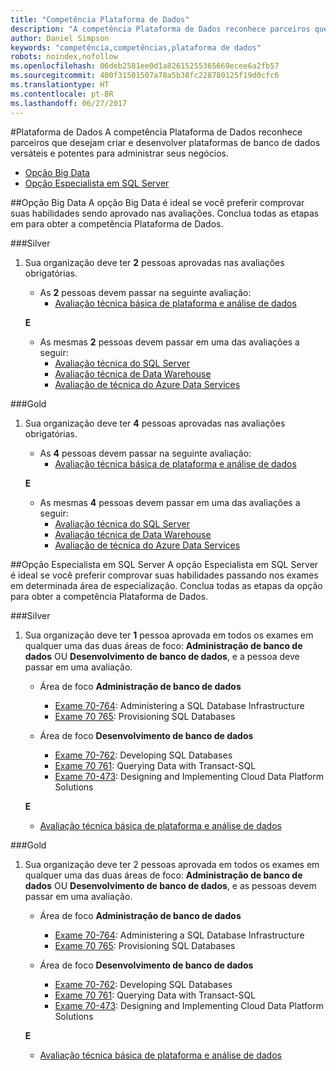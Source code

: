 ```yaml
---
title: "Competência Plataforma de Dados"
description: "A competência Plataforma de Dados reconhece parceiros que desejam criar e desenvolver plataformas de banco de dados versáteis e potentes para administrar seus negócios."
author: Daniel Simpson
keywords: "competência,competências,plataforma de dados"
robots: noindex,nofollow
ms.openlocfilehash: 06deb2581ee0d1a82615255365669ecee6a2fb57
ms.sourcegitcommit: 400f31501507a78a5b38fc228780125f19d0cfc6
ms.translationtype: HT
ms.contentlocale: pt-BR
ms.lasthandoff: 06/27/2017
---
```

#<a name="data-platform"></a>Plataforma de Dados
A competência Plataforma de Dados reconhece parceiros que desejam criar e desenvolver plataformas de banco de dados versáteis e potentes para administrar seus negócios.

- [Opção Big Data](#big-data-option) 
- [Opção Especialista em SQL Server](#sql-server-specialist-option)

##<a name="big-data-option"></a>Opção Big Data
A opção Big Data é ideal se você preferir comprovar suas habilidades sendo aprovado nas avaliações. Conclua todas as etapas em para obter a competência Plataforma de Dados.

###<a name="silver"></a>Silver
1. Sua organização deve ter **2** pessoas aprovadas nas avaliações obrigatórias.

    - As **2** pessoas devem passar na seguinte avaliação:
        - [Avaliação técnica básica de plataforma e análise de dados](https://partneruniversity.microsoft.com/?whr=uri:MicrosoftAccount&courseId=14354&scoId=nNGssUygB_8504778676)

    **E**

    - As mesmas **2** pessoas devem passar em uma das avaliações a seguir:
        - [Avaliação técnica do SQL Server](https://partneruniversity.microsoft.com/?whr=uri:MicrosoftAccount&courseId=14355&scoId=nzHk0hygB_7404778676)
        - [Avaliação técnica de Data Warehouse](https://partneruniversity.microsoft.com/?whr=uri:MicrosoftAccount&courseId=17491&scoId=1yUZ01TnD_1606265419)
        - [Avaliação de técnica do Azure Data Services](https://partneruniversity.microsoft.com/?whr=uri:MicrosoftAccount&courseId=17490&scoId=2h3AfWTnD_4706265419)

###<a name="gold"></a>Gold
1. Sua organização deve ter **4** pessoas aprovadas nas avaliações obrigatórias.

    - As **4** pessoas devem passar na seguinte avaliação:
        - [Avaliação técnica básica de plataforma e análise de dados](https://partneruniversity.microsoft.com/?whr=uri:MicrosoftAccount&courseId=14354&scoId=nNGssUygB_8504778676)

    **E**

    - As mesmas **4** pessoas devem passar em uma das avaliações a seguir:
        - [Avaliação técnica do SQL Server](https://partneruniversity.microsoft.com/?whr=uri:MicrosoftAccount&courseId=14355&scoId=nzHk0hygB_7404778676)
        - [Avaliação técnica de Data Warehouse](https://partneruniversity.microsoft.com/?whr=uri:MicrosoftAccount&courseId=17491&scoId=1yUZ01TnD_1606265419)
        - [Avaliação de técnica do Azure Data Services](https://partneruniversity.microsoft.com/?whr=uri:MicrosoftAccount&courseId=17490&scoId=2h3AfWTnD_4706265419)

##<a name="sql-server-specialist-option"></a>Opção Especialista em SQL Server
A opção Especialista em SQL Server é ideal se você preferir comprovar suas habilidades passando nos exames em determinada área de especialização. Conclua todas as etapas da opção para obter a competência Plataforma de Dados.

###<a name="silver"></a>Silver
1. Sua organização deve ter **1** pessoa aprovada em todos os exames em qualquer uma das duas áreas de foco: **Administração de banco de dados** OU **Desenvolvimento de banco de dados**, e a pessoa deve passar em uma avaliação.

    - Área de foco **Administração de banco de dados**
        - [Exame 70-764](https://www.microsoft.com/en-us/learning/exam-70-764.aspx): Administering a SQL Database Infrastructure 
        - [Exame 70 765](https://www.microsoft.com/en-us/learning/exam-70-765.aspx): Provisioning SQL Databases

    - Área de foco **Desenvolvimento de banco de dados**
        - [Exame 70-762](https://www.microsoft.com/en-us/learning/exam-70-762.aspx): Developing SQL Databases
        - [Exame 70 761](https://www.microsoft.com/en-us/learning/exam-70-761.aspx): Querying Data with Transact-SQL
        - [Exame 70-473](https://www.microsoft.com/en-us/learning/exam-70-473.aspx): Designing and Implementing Cloud Data Platform Solutions

    **E**

    - [Avaliação técnica básica de plataforma e análise de dados](https://partneruniversity.microsoft.com/?whr=uri:MicrosoftAccount&courseId=14354&scoId=nNGssUygB_8504778676)

###<a name="gold"></a>Gold
1. Sua organização deve ter 2 pessoas aprovada em todos os exames em qualquer uma das duas áreas de foco: **Administração de banco de dados** OU **Desenvolvimento de banco de dados**, e as pessoas devem passar em uma avaliação.

    - Área de foco **Administração de banco de dados**
        - [Exame 70-764](https://www.microsoft.com/en-us/learning/exam-70-764.aspx): Administering a SQL Database Infrastructure 
        - [Exame 70 765](https://www.microsoft.com/en-us/learning/exam-70-765.aspx): Provisioning SQL Databases

    - Área de foco **Desenvolvimento de banco de dados**
        - [Exame 70-762](https://www.microsoft.com/en-us/learning/exam-70-762.aspx): Developing SQL Databases
        - [Exame 70 761](https://www.microsoft.com/en-us/learning/exam-70-761.aspx): Querying Data with Transact-SQL
        - [Exame 70-473](https://www.microsoft.com/en-us/learning/exam-70-473.aspx): Designing and Implementing Cloud Data Platform Solutions

    **E**

    - [Avaliação técnica básica de plataforma e análise de dados](https://partneruniversity.microsoft.com/?whr=uri:MicrosoftAccount&courseId=14354&scoId=nNGssUygB_8504778676)



